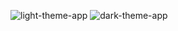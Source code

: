 ![light-theme-app](https://github.com/user-attachments/assets/6d4b4ef3-39c3-49b9-befe-a3b0f9744063)
![dark-theme-app](https://github.com/user-attachments/assets/e4c9713e-7dca-4d00-974b-ca60ccf48537)
